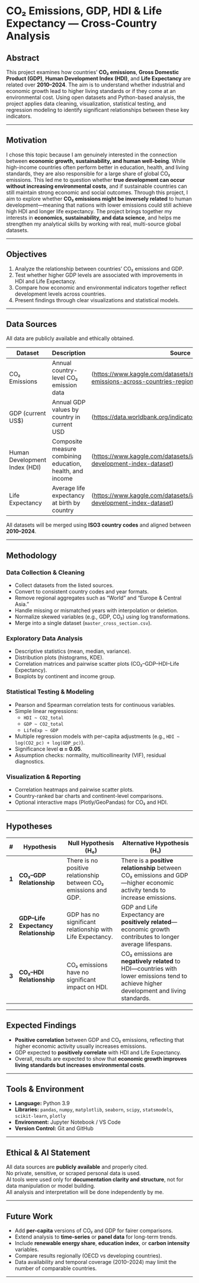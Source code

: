 # CO₂ Emissions, GDP, HDI & Life Expectancy — Cross-Country Analysis

## Abstract
This project examines how countries’ **CO₂ emissions**, **Gross Domestic Product (GDP)**, **Human Development Index (HDI)**, and **Life Expectancy** are related over **2010–2024**. The aim is to understand whether industrial and economic growth lead to higher living standards or if they come at an environmental cost. Using open datasets and Python-based analysis, the project applies data cleaning, visualization, statistical testing, and regression modeling to identify significant relationships between these key indicators.

---

## Motivation
I chose this topic because I am genuinely interested in the connection between **economic growth, sustainability, and human well-being**. While high-income countries often perform better in education, health, and living standards, they are also responsible for a large share of global CO₂ emissions. This led me to question whether **true development can occur without increasing environmental costs**, and if sustainable countries can still maintain strong economic and social outcomes. Through this project, I aim to explore whether **CO₂ emissions might be inversely related** to human development—meaning that nations with lower emissions could still achieve high HDI and longer life expectancy. The project brings together my interests in **economics, sustainability, and data science**, and helps me strengthen my analytical skills by working with real, multi-source global datasets.

---

## Objectives
1. Analyze the relationship between countries’ CO₂ emissions and GDP.  
2. Test whether higher GDP levels are associated with improvements in HDI and Life Expectancy.  
3. Compare how economic and environmental indicators together reflect development levels across countries.  
4. Present findings through clear visualizations and statistical models.

---

## Data Sources
All data are publicly available and ethically obtained.

| Dataset | Description | Source |
|---|---|---|
| CO₂ Emissions | Annual country-level CO₂ emission data | (https://www.kaggle.com/datasets/shreyanshdangi/co-emissions-across-countries-regions-and-sectors) |
| GDP (current US$) | Annual GDP values by country in current USD | (https://data.worldbank.org/indicator/NY.GDP.MKTP.CD) |
| Human Development Index (HDI) | Composite measure combining education, health, and income | (https://www.kaggle.com/datasets/iamsouravbanerjee/human-development-index-dataset) |
| Life Expectancy | Average life expectancy at birth by country | (https://www.kaggle.com/datasets/iamsouravbanerjee/human-development-index-dataset) |

All datasets will be merged using **ISO3 country codes** and aligned between **2010–2024**.

---

## Methodology

### Data Collection & Cleaning
- Collect datasets from the listed sources.  
- Convert to consistent country codes and year formats.  
- Remove regional aggregates such as “World” and “Europe & Central Asia.”  
- Handle missing or mismatched years with interpolation or deletion.  
- Normalize skewed variables (e.g., GDP, CO₂) using log transformations.  
- Merge into a single dataset (`master_cross_section.csv`).

### Exploratory Data Analysis
- Descriptive statistics (mean, median, variance).  
- Distribution plots (histograms, KDE).  
- Correlation matrices and pairwise scatter plots (CO₂–GDP–HDI–Life Expectancy).  
- Boxplots by continent and income group.

### Statistical Testing & Modeling
- Pearson and Spearman correlation tests for continuous variables.  
- Simple linear regressions:
  - `HDI ~ CO2_total`
  - `GDP ~ CO2_total`
  - `LifeExp ~ GDP`
- Multiple regression models with per-capita adjustments (e.g., `HDI ~ log(CO2_pc) + log(GDP_pc)`).
- Significance level **α = 0.05**.  
- Assumption checks: normality, multicollinearity (VIF), residual diagnostics.

### Visualization & Reporting
- Correlation heatmaps and pairwise scatter plots.  
- Country-ranked bar charts and continent-level comparisons.  
- Optional interactive maps (Plotly/GeoPandas) for CO₂ and HDI.

---

## Hypotheses

| # | Hypothesis | Null Hypothesis (H₀) | Alternative Hypothesis (H₁) |
|---|---|---|---|
| **1** | **CO₂–GDP Relationship** | There is no positive relationship between CO₂ emissions and GDP. | There is a **positive relationship** between CO₂ emissions and GDP—higher economic activity tends to increase emissions. |
| **2** | **GDP–Life Expectancy Relationship** | GDP has no significant relationship with Life Expectancy. | GDP and Life Expectancy are **positively related**—economic growth contributes to longer average lifespans. |
| **3** | **CO₂–HDI Relationship** | CO₂ emissions have no significant impact on HDI. | CO₂ emissions are **negatively related** to HDI—countries with lower emissions tend to achieve higher development and living standards. |

---

## Expected Findings
- **Positive correlation** between GDP and CO₂ emissions, reflecting that higher economic activity usually increases emissions.  
- GDP expected to **positively correlate** with HDI and Life Expectancy.  
- Overall, results are expected to show that **economic growth improves living standards but increases environmental costs**.

---

## Tools & Environment
- **Language:** Python 3.9  
- **Libraries:** `pandas`, `numpy`, `matplotlib`, `seaborn`, `scipy`, `statsmodels`, `scikit-learn`, `plotly`  
- **Environment:** Jupyter Notebook / VS Code  
- **Version Control:** Git and GitHub

---

## Ethical & AI Statement
All data sources are **publicly available** and properly cited.  
No private, sensitive, or scraped personal data is used.  
AI tools were used only for **documentation clarity and structure**, not for data manipulation or model building.  
All analysis and interpretation will be done independently by me.

---

## Future Work
- Add **per-capita** versions of CO₂ and GDP for fairer comparisons.  
- Extend analysis to **time-series** or **panel data** for long-term trends.  
- Include **renewable energy share**, **education index**, or **carbon intensity** variables.  
- Compare results regionally (OECD vs developing countries).  
- Data availability and temporal coverage (2010–2024) may limit the number of comparable countries.

---


